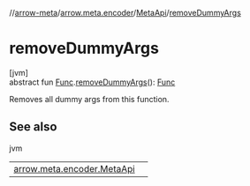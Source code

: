 //[arrow-meta](../../../index.md)/[arrow.meta.encoder](../index.md)/[MetaApi](index.md)/[removeDummyArgs](remove-dummy-args.md)

# removeDummyArgs

[jvm]\
abstract fun [Func](../../arrow.meta.ast/-func/index.md).[removeDummyArgs](remove-dummy-args.md)(): [Func](../../arrow.meta.ast/-func/index.md)

Removes all dummy args from this function.

## See also

jvm

| | |
|---|---|
| [arrow.meta.encoder.MetaApi](add-extra-dummy-arg.md) |  |
